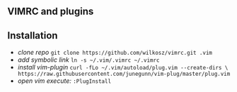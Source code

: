 ## VIMRC and plugins

## Installation 

- *clone repo* `git clone https://github.com/wilkosz/vimrc.git .vim`
- *add symbolic link* `ln -s ~/.vim/.vimrc ~/.vimrc`
- *install vim-plugin* `curl -fLo ~/.vim/autoload/plug.vim --create-dirs \ https://raw.githubusercontent.com/junegunn/vim-plug/master/plug.vim`
- *open vim execute:* `:PlugInstall`
